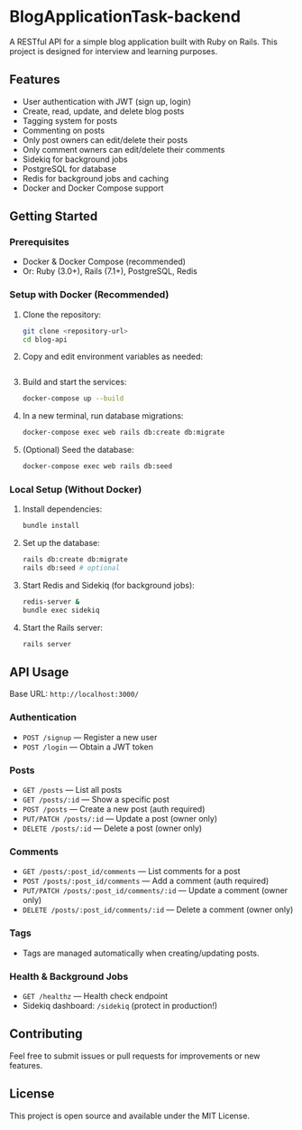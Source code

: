 # BlogApplicationTask-backend

A RESTful API for a simple blog application built with Ruby on Rails. This project is designed for interview and learning purposes.

## Features

- User authentication with JWT (sign up, login)
- Create, read, update, and delete blog posts
- Tagging system for posts
- Commenting on posts
- Only post owners can edit/delete their posts
- Only comment owners can edit/delete their comments
- Sidekiq for background jobs
- PostgreSQL for database
- Redis for background jobs and caching
- Docker and Docker Compose support

## Getting Started

### Prerequisites

- Docker & Docker Compose (recommended)
- Or: Ruby (3.0+), Rails (7.1+), PostgreSQL, Redis

### Setup with Docker (Recommended)

1. Clone the repository:
   ```bash
   git clone <repository-url>
   cd blog-api
   ```
2. Copy and edit environment variables as needed:
   ```bash
   ```
3. Build and start the services:
   ```bash
   docker-compose up --build
   ```
4. In a new terminal, run database migrations:
   ```bash
   docker-compose exec web rails db:create db:migrate
   ```
5. (Optional) Seed the database:
   ```bash
   docker-compose exec web rails db:seed
   ```

### Local Setup (Without Docker)

1. Install dependencies:
   ```bash
   bundle install
   ```
2. Set up the database:
   ```bash
   rails db:create db:migrate
   rails db:seed # optional
   ```
3. Start Redis and Sidekiq (for background jobs):
   ```bash
   redis-server &
   bundle exec sidekiq
   ```
4. Start the Rails server:
   ```bash
   rails server
   ```

## API Usage

Base URL: `http://localhost:3000/`

### Authentication
- `POST /signup` — Register a new user
- `POST /login` — Obtain a JWT token

### Posts
- `GET /posts` — List all posts
- `GET /posts/:id` — Show a specific post
- `POST /posts` — Create a new post (auth required)
- `PUT/PATCH /posts/:id` — Update a post (owner only)
- `DELETE /posts/:id` — Delete a post (owner only)

### Comments
- `GET /posts/:post_id/comments` — List comments for a post
- `POST /posts/:post_id/comments` — Add a comment (auth required)
- `PUT/PATCH /posts/:post_id/comments/:id` — Update a comment (owner only)
- `DELETE /posts/:post_id/comments/:id` — Delete a comment (owner only)

### Tags
- Tags are managed automatically when creating/updating posts.

### Health & Background Jobs
- `GET /healthz` — Health check endpoint
- Sidekiq dashboard: `/sidekiq` (protect in production!)

## Contributing

Feel free to submit issues or pull requests for improvements or new features.

## License

This project is open source and available under the MIT License.